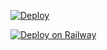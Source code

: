 [![Deploy](https://www.herokucdn.com/deploy/button.svg)](https://dashboard.heroku.com/new?template=https://github.com/limasjeffry/myhero)

[![Deploy on Railway](https://railway.app/button.svg)](https://railway.app/new/template?template=https://github.com/akuhnet/myhero)
